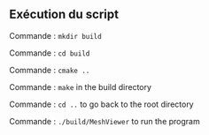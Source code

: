 ## Exécution du script

Commande : `mkdir build`

Commande : `cd build`

Commande : `cmake ..`

Commande : `make` in the build directory

Commande : `cd ..` to go back to the root directory

Commande : `./build/MeshViewer` to run the program